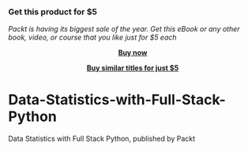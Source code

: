 
### Get this product for $5

<i>Packt is having its biggest sale of the year. Get this eBook or any other book, video, or course that you like just for $5 each</i>


<b><p align='center'>[Buy now](https://packt.link/9781838986612)</p></b>


<b><p align='center'>[Buy similar titles for just $5](https://subscription.packtpub.com/search)</p></b>


# Data-Statistics-with-Full-Stack-Python
Data Statistics with Full Stack Python, published by Packt

